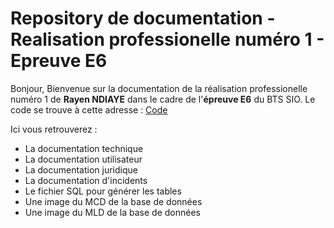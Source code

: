# Repository de documentation - Realisation professionelle numéro 1 - Epreuve E6

Bonjour,
Bienvenue sur la documentation de la réalisation professionelle numéro 1 de **Rayen NDIAYE** dans le cadre de l'**épreuve E6** du BTS SIO.
Le code se trouve à cette adresse : [Code](https://github.com/nRayen/Sportify)

Ici vous retrouverez :
- La documentation technique
- La documentation utilisateur
- La documentation juridique
- La documentation d'incidents
- Le fichier SQL pour générer les tables
- Une image du MCD de la base de données
- Une image du MLD de la base de données

